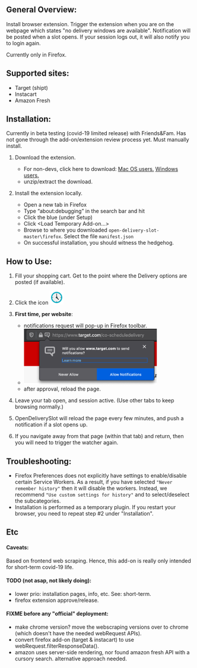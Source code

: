## General Overview:
Install browser extension. Trigger the extension when you are on the webpage which states "no delivery windows are available". Notification will be posted when a slot opens. If your session logs out, it will also notify you to login again.

Currently only in Firefox.


## Supported sites:
* Target (shipt)
* Instacart
* Amazon Fresh


## Installation:
Currently in beta testing (covid-19 limited release) with Friends&Fam. Has not gone through the add-on/extension review process yet. Must manually install.

1. Download the extension.
    * For non-devs, click here to download: [Mac OS users.](https://github.com/wiedld/open-delivery-slot/archive/master.tar.gz) [Windows users.](https://github.com/wiedld/open-delivery-slot/archive/master.zip)
    * unzip/extract the download.

2. Install the extension locally.
    * Open a new tab in Firefox
    * Type “about:debugging” in the search bar and hit <enter>
    * Click the blue <This Firefox> (under Setup)
    * Click <Load Temporary Add-on…>
    * Browse to where you downloaded `open-delivery-slot-master\firefox`. Select the file `manifest.json`
    * On successful installation, you should witness the hedgehog.


## How to Use:
1. Fill your shopping cart. Get to the point where the Delivery options are posted (if available).

2. Click the icon ![watch_icon](firefox/icons/watch-38.png)

3. **First time, per website**:
    * notifications request will pop-up in Firefox toolbar.
    * <img src="./firefox/icons/readme_notifications.png" height="150">
    * after approval, reload the page.

4. Leave your tab open, and session active. (Use other tabs to keep browsing normally.)

5. OpenDeliverySlot will reload the page every few minutes, and push a notification if a slot opens up.

6. If you navigate away from that page (within that tab) and return, then you will need to trigger the watcher again.


## Troubleshooting:
* Firefox Preferences does not explicitly have settings to enable/disable certain Service Workers. As a result, if you have selected `"Never remember history"` then it will disable the workers. Instead, we recommend `"Use custom settings for history"` and to select/deselect the subcategories.
* Installation is performed as a temporary plugin. If you restart your browser, you need to repeat step #2 under "Installation".


## Etc

#### Caveats:
Based on frontend web scraping. Hence, this add-on is really only intended for short-term covid-19 life.

#### TODO (not asap, not likely doing):
* lower prio: installation pages, info, etc. See: short-term.
* firefox extension approve/release.


#### FIXME before any "official" deployment:
* make chrome version? move the webscraping versions over to chrome (which doesn't have the needed webRequest APIs).
* convert firefox add-on (target & instacart) to use webRequest.filterResponseData().
* amazon uses server-side rendering, nor found amazon fresh API with a cursory search. alternative approach needed.
